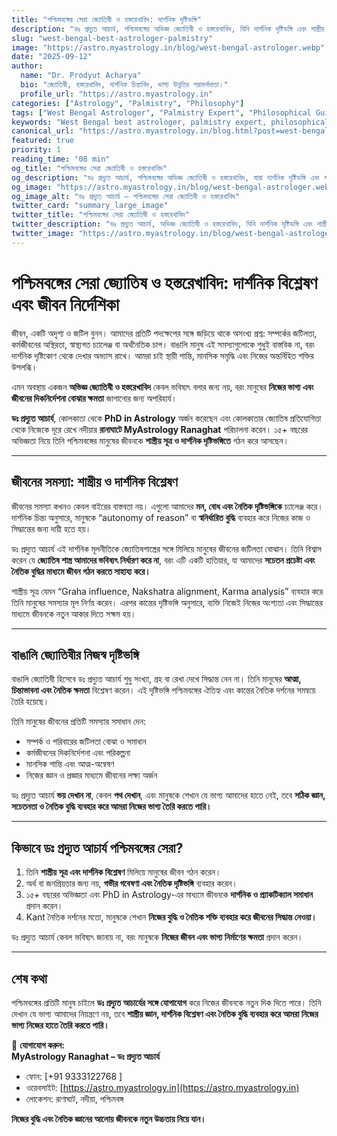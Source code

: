 ```yaml
---
title: "পশ্চিমবঙ্গের সেরা জ্যোতিষী ও হস্তরেখাবিদ: দার্শনিক দৃষ্টিভঙ্গি"
description: "ডঃ প্রদ্যুত আচার্য, পশ্চিমবঙ্গের অভিজ্ঞ জ্যোতিষী ও হস্তরেখাবিদ, যিনি দার্শনিক দৃষ্টিভঙ্গি এবং শাস্ত্রীয় সূত্রের মাধ্যমে মানুষের জীবন পরিবর্তন করেন।"
slug: "west-bengal-best-astrologer-palmistry"
image: "https://astro.myastrology.in/blog/west-bengal-astrologer.webp"
date: "2025-09-12"
author:
  name: "Dr. Prodyut Acharya"
  bio: "জ্যোতিষী, হস্তরেখাবিদ, দার্শনিক চিন্তাবিদ, ভাগ্য উন্নতির পরামর্শদাতা।"
  profile_url: "https://astro.myastrology.in"
categories: ["Astrology", "Palmistry", "Philosophy"]
tags: ["West Bengal Astrologer", "Palmistry Expert", "Philosophical Guidance", "Life Solutions"]
keywords: "West Bengal best astrologer, palmistry expert, philosophical astrology, life guidance, Dr. Prodyut Acharya"
canonical_url: "https://astro.myastrology.in/blog.html?post=west-bengal-best-astrologer"
featured: true
priority: 1
reading_time: "08 min"
og_title: "পশ্চিমবঙ্গের সেরা জ্যোতিষী ও হস্তরেখাবিদ"
og_description: "ডঃ প্রদ্যুত আচার্য, পশ্চিমবঙ্গের অভিজ্ঞ জ্যোতিষী ও হস্তরেখাবিদ, যারা দার্শনিক দৃষ্টিভঙ্গি এবং শাস্ত্রীয় সূত্রের মাধ্যমে মানুষের জীবন পরিবর্তন করেন।"
og_image: "https://astro.myastrology.in/blog/west-bengal-astrologer.webp"
og_image_alt: "ডঃ প্রদ্যুত আচার্য – পশ্চিমবঙ্গের সেরা জ্যোতিষী ও হস্তরেখাবিদ"
twitter_card: "summary_large_image"
twitter_title: "পশ্চিমবঙ্গের সেরা জ্যোতিষী ও হস্তরেখাবিদ"
twitter_description: "ডঃ প্রদ্যুত আচার্য, অভিজ্ঞ জ্যোতিষী ও হস্তরেখাবিদ, যিনি দার্শনিক দৃষ্টিভঙ্গি এবং শাস্ত্রীয় সূত্রের মাধ্যমে জীবন পরিবর্তনের পথ দেখান।"
twitter_image: "https://astro.myastrology.in/blog/west-bengal-astrologer.webp"
---
```


# পশ্চিমবঙ্গের সেরা জ্যোতিষ ও হস্তরেখাবিদ: দার্শনিক বিশ্লেষণ এবং জীবন নির্দেশিকা

জীবন, একটি অদৃশ্য ও জটিল বুনন। আমাদের প্রতিটি পদক্ষেপের সঙ্গে জড়িয়ে থাকে অসংখ্য প্রশ্ন: সম্পর্কের জটিলতা, কর্মজীবনের অস্থিরতা, স্বাস্থ্যগত চ্যালেঞ্জ বা অর্থনৈতিক চাপ। বাঙালি মানুষ এই সমস্যাগুলোকে শুধুই বাস্তবিক না, বরং দার্শনিক দৃষ্টিকোণ থেকে দেখার অভ্যাস রাখে। আমরা চাই স্থায়ী শান্তি, মানসিক সমৃদ্ধি এবং নিজের অন্তর্নিহিত শক্তির উপলব্ধি।  

এমন অবস্থায় একজন **অভিজ্ঞ জ্যোতিষী ও হস্তরেখাবিদ** কেবল ভবিষ্যৎ বলার জন্য নয়, বরং মানুষের **নিজের ভাগ্য এবং জীবনের দিকনির্দেশনা বোঝার ক্ষমতা** জাগানোর জন্য অপরিহার্য।  

**ডঃ প্রদ্যুত আচার্য**, কোলকাতা থেকে **PhD in Astrology** অর্জন করেছেন এবং কোলকাতার জ্যোতিষ প্রতিযোগিতা থেকে নিজেকে দূরে রেখে নদীয়ার **রানাঘাটে MyAstrology Ranaghat** পরিচালনা করেন। ১৫+ বছরের অভিজ্ঞতা নিয়ে তিনি পশ্চিমবঙ্গের মানুষের জীবনকে **শাস্ত্রীয় সূত্র ও দার্শনিক দৃষ্টিভঙ্গিতে** গঠন করে আসছেন।  

---

## জীবনের সমস্যা: শাস্ত্রীয় ও দার্শনিক বিশ্লেষণ

জীবনের সমস্যা কখনও কেবল বাইরের বাস্তবতা নয়। এগুলো আমাদের **মন, বোধ এবং নৈতিক দৃষ্টিভঙ্গিকে** চ্যালেঞ্জ করে। দার্শনিক চিন্তা অনুসারে, মানুষকে “autonomy of reason” বা **স্বনির্ধারিত বুদ্ধি** ব্যবহার করে নিজের কাজ ও সিদ্ধান্তের জন্য দায়ী হতে হয়।  

ডঃ প্রদ্যুত আচার্য এই দার্শনিক মূলনীতিকে জ্যোতিষশাস্ত্রের সঙ্গে মিলিয়ে মানুষের জীবনের জটিলতা বোঝান। তিনি বিশ্বাস করেন যে **জ্যোতিষ শাস্ত্র আমাদের ভবিষ্যৎ নির্ধারণ করে না**, বরং এটি একটি হাতিয়ার, যা আমাদের **সচেতন প্রচেষ্টা এবং নৈতিক বুদ্ধির মাধ্যমে জীবন গঠন করতে সাহায্য করে।**  

শাস্ত্রীয় সূত্র যেমন “Graha influence, Nakshatra alignment, Karma analysis” ব্যবহার করে তিনি মানুষের সমস্যার মূল নির্ণয় করেন। এরপর কান্তের দৃষ্টিভঙ্গি অনুসারে, ব্যক্তি নিজেই নিজের অংশ্যতা এবং সিদ্ধান্তের মাধ্যমে জীবনকে নতুন আকার দিতে সক্ষম হয়।  

---

## বাঙালি জ্যোতিষীর নিজস্ব দৃষ্টিভঙ্গি

বাঙালি জ্যোতিষী হিসেবে ডঃ প্রদ্যুত আচার্য শুধু সংখ্যা, গ্রহ বা রেখা দেখে সিদ্ধান্ত নেন না। তিনি মানুষের **আত্মা, চিন্তাভাবনা এবং নৈতিক ক্ষমতা** বিশ্লেষণ করেন। এই দৃষ্টিভঙ্গি পশ্চিমবঙ্গের ঐতিহ্য এবং কান্তের নৈতিক দর্শনের সমন্বয়ে তৈরি হয়েছে।  

তিনি মানুষের জীবনের প্রতিটি সমস্যার সমাধান দেন:  
- সম্পর্ক ও পরিবারের জটিলতা বোঝা ও সমাধান  
- কর্মজীবনের দিকনির্দেশনা এবং পরিকল্পনা  
- মানসিক শান্তি এবং আত্ম-অন্বেষণ  
- নিজের জ্ঞান ও প্রজ্ঞার মাধ্যমে জীবনের লক্ষ্য অর্জন  

ডঃ প্রদ্যুত আচার্য **ভয় দেখান না**, কেবল **পথ দেখান**, এবং মানুষকে শেখান যে ভাগ্য আমাদের হাতে নেই, তবে **সঠিক জ্ঞান, সচেতনতা ও নৈতিক বুদ্ধি ব্যবহার করে আমরা নিজের ভাগ্য তৈরি করতে পারি।**  

---

## কিভাবে ডঃ প্রদ্যুত আচার্য পশ্চিমবঙ্গের সেরা?

1. তিনি **শাস্ত্রীয় সূত্র এবং দার্শনিক বিশ্লেষণ** মিলিয়ে মানুষের জীবন গঠন করেন।  
2. অর্থ বা জনপ্রিয়তার জন্য নয়, **গভীর গবেষণা এবং নৈতিক দৃষ্টিভঙ্গি** ব্যবহার করেন।  
3. ১৫+ বছরের অভিজ্ঞতা এবং PhD in Astrology-এর মাধ্যমে জীবনকে **দার্শনিক ও প্র্যাকটিক্যাল সমাধান** প্রদান করেন।  
4. Kant নৈতিক দর্শনের মতো, মানুষকে শেখান **নিজের বুদ্ধি ও নৈতিক শক্তি ব্যবহার করে জীবনের সিদ্ধান্ত নেওয়া।**  

ডঃ প্রদ্যুত আচার্য কেবল ভবিষ্যৎ জানায় না, বরং মানুষকে **নিজের জীবন এবং ভাগ্য নির্মাণের ক্ষমতা** প্রদান করেন।  

---

## শেষ কথা

পশ্চিমবঙ্গের প্রতিটি মানুষ চাইলে **ডঃ প্রদ্যুত আচার্যের সঙ্গে যোগাযোগ** করে নিজের জীবনকে নতুন দিক দিতে পারে। তিনি দেখান যে ভাগ্য আমাদের নিয়ন্ত্রণে নয়, তবে **শাস্ত্রীয় জ্ঞান, দার্শনিক বিশ্লেষণ এবং নৈতিক বুদ্ধি ব্যবহার করে আমরা নিজের ভাগ্য নিজের হাতে তৈরি করতে পারি।**  

📌 **যোগাযোগ করুন:**  
**MyAstrology Ranaghat – ডঃ প্রদ্যুত আচার্য**  
- ফোন: [+91 9333122768 ]  
- ওয়েবসাইট: [https://astro.myastrology.in](https://astro.myastrology.in)  
- লোকেশন: রাণাঘাট, নদীয়া, পশ্চিমবঙ্গ  

**নিজের বুদ্ধি এবং নৈতিক জ্ঞানের আলোয় জীবনকে নতুন উচ্চতায় নিয়ে যান।**

